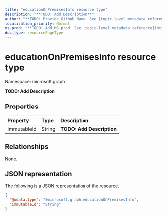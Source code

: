 ```yaml
---
title: "educationOnPremisesInfo resource type"
description: "**TODO: Add Description**"
author: "**TODO: Provide Github Name. See [topic-level metadata reference](https://msgo.azurewebsites.net/add/document/guidelines/metadata.html#topic-level-metadata)**"
localization_priority: Normal
ms.prod: "**TODO: Add MS prod. See [topic-level metadata reference](https://msgo.azurewebsites.net/add/document/guidelines/metadata.html#topic-level-metadata)**"
doc_type: resourcePageType
---
```


# educationOnPremisesInfo resource type

Namespace: microsoft.graph

**TODO: Add Description**

## Properties
|Property|Type|Description|
|:---|:---|:---|
|immutableId|String|**TODO: Add Description**|

## Relationships
None.

## JSON representation
The following is a JSON representation of the resource.
<!-- {
  "blockType": "resource",
  "@odata.type": "microsoft.graph.educationOnPremisesInfo"
}
-->
``` json
{
  "@odata.type": "#microsoft.graph.educationOnPremisesInfo",
  "immutableId": "String"
}
```

